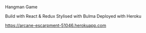 Hangman Game

Build with React & Redux
Stylised with Bulma
Deployed with Heroku

https://arcane-escarpment-51046.herokuapp.com